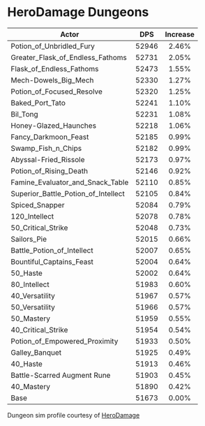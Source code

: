 # HeroDamage Dungeons
| Actor | DPS | Increase |
|---|:---:|:---:|
|Potion_of_Unbridled_Fury|52946|2.46%|
|Greater_Flask_of_Endless_Fathoms|52731|2.05%|
|Flask_of_Endless_Fathoms|52473|1.55%|
|Mech-Dowels_Big_Mech|52330|1.27%|
|Potion_of_Focused_Resolve|52320|1.25%|
|Baked_Port_Tato|52241|1.10%|
|Bil_Tong|52231|1.08%|
|Honey-Glazed_Haunches|52218|1.06%|
|Fancy_Darkmoon_Feast|52185|0.99%|
|Swamp_Fish_n_Chips|52182|0.99%|
|Abyssal-Fried_Rissole|52173|0.97%|
|Potion_of_Rising_Death|52146|0.92%|
|Famine_Evaluator_and_Snack_Table|52110|0.85%|
|Superior_Battle_Potion_of_Intellect|52105|0.84%|
|Spiced_Snapper|52084|0.79%|
|120_Intellect|52078|0.78%|
|50_Critical_Strike|52048|0.73%|
|Sailors_Pie|52015|0.66%|
|Battle_Potion_of_Intellect|52007|0.65%|
|Bountiful_Captains_Feast|52004|0.64%|
|50_Haste|52002|0.64%|
|80_Intellect|51983|0.60%|
|40_Versatility|51967|0.57%|
|50_Versatility|51966|0.57%|
|50_Mastery|51959|0.55%|
|40_Critical_Strike|51954|0.54%|
|Potion_of_Empowered_Proximity|51933|0.50%|
|Galley_Banquet|51925|0.49%|
|40_Haste|51913|0.46%|
|Battle-Scarred Augment Rune|51903|0.45%|
|40_Mastery|51890|0.42%|
|Base|51673|0.00%|

 Dungeon sim profile courtesy of [HeroDamage](https://www.herodamage.com/)